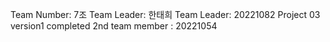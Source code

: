 Team Number: 7조
Team Leader: 한태희
Team Leader: 20221082
Project 03 version1 completed
2nd team member : 20221054